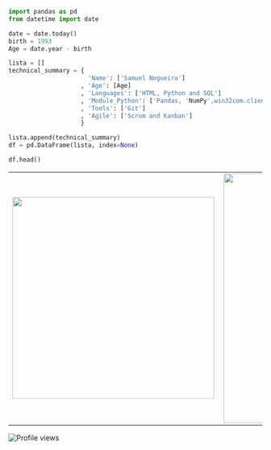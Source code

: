 ```python
import pandas as pd
from datetime import date

date = date.today()
birth = 1993
Age = date.year - birth

lista = []
technical_summary = {
                      'Name': ['Samuel Nogueira']
                    , 'Age': [Age]
                    , 'Languages': ['HTML, Python and SQL']
                    , 'Module_Python': ['Pandas, 'NumPy',win32com.client, Selenium and pyodbc']
                    , 'Tools': ['Git']
                    , 'Agile': ['Scrum and Kanban'] 
                    }

lista.append(technical_summary)
df = pd.DataFrame(lista, index=None)

df.head()
```

<center>
  <table>
    <tr>
      <td><img width="400px" align="left" src="https://github-readme-stats.vercel.app/api/top-langs/?username=samuel-nogueira&hide=html&layout=compact&theme=dracula" /></td>
        <td><img width="495px" align="left" src="https://github-readme-stats.vercel.app/api?username=samuel-nogueira&theme=dracula" /></td>
    </tr>   
  </table>
</center>

![Profile views](https://gpvc.arturio.dev/samuel-nogueira)  
